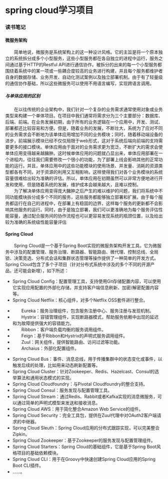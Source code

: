 # spring cloud学习项目
### 读书笔记
#### 微服务架构
&emsp;&emsp;简单地说，微服务是系统架构上的这一种设计风格。它的主旨是将一个原本独立的系统拆分成多个小型服务，这些小型服务都在各自独立的进程中运行，服务之间通过基于HTTP的Restful API进行通信协作。被拆分的出来的每一个小型服务都围绕着系统中的某一项或一些耦合度较高的业务进行构建，并且每个服务都维护者自身的数据存储、业务开发、自动化测试案例以及独立部署机制。由于有了轻量级的通信协作基础，所以这些微服务可以使用不用语言编写，实现跨语言调用。
##### 与单体应用的区别
&emsp;&emsp;在以往传统的企业架构中，我们针对一个复杂的业务需求通常使用对象或业务类型来构建一个单体项目。在项目中我们通常将需求分为三个主要部分：数据库、后端、前端。在业务发展初期，由于所有的业务逻辑在一个应用中，开发、测试、部署都还比较容易和方便。但是，随着业务的发展，不断壮大，系统为了应对不同的业务需求会不断地为该单体应用增加不同的业务模块；同时，随着移动端设备的进步，前端展示模块已经不仅仅局限于web形式，这对于系统后端向前端的支持需要更多的接口模块。单体应用由于面对的业务需求更为宽泛，不断扩大的需求会使单体应用变得越来越臃肿。这时候单体应用的问题就凸显出来，单体应用部署在一个进程内，往往我们需要修改一个很小的功能，为了部署上线会影响其他的正常功能的运行。并且，单体应用中的这些功能模块的使用场景、并发量、消耗的资源类型都各有不同，对于资源的利用又互相影响，这样使得我们对各个业务模块的系统容量很难给出较为准确的评估。所以，单体应用在初期虽然可以非常方便地进行开发和使用，但是随着系统的发展，维护成本会越来越大，且难以控制。
<br/>&emsp;&emsp;为了解决单体应用变得庞大臃肿之后产生的难以维护的问题，我们将系统中不同功能模块拆分成多个不同的服务，这些服务都能够独立部署和扩展。由于每个服务都运行在自己的进程中，在部署上有稳固的边界，这样每个服务的更新都不会影响其他服务的运行。同时，由于是独立部署，我们可以更准确地为每个服务评估性能容量，通过配合服务间的协作流程也可以更容易发现系统的瓶颈位置，以及给出较为准确的系统级性能容量评估
#### Spring Cloud
&emsp;&emsp;Spring Cloud是一个基于Spring Boot实现的微服务架构开发工具。它为微服务中涉及的配置管理、服务治理、断路器、智能路由、微代理、控制总线、全局锁、决策竞选、分布式会话和集群状态管理等操作提供了一种简单的开发方式。
Spring Cloud包含了多个子项目（针对分布式系统中涉及的多个不同的开源产品，还可能会新增），如下所述：
- Spring Cloud Config：配置管理工具，支持使用Git存储配置内容，可以使用它实现应用配置的外部化存储，并支持客户端信息刷新、加密/解密配置内容等。
- Spring Cloud Netflix：核心组件，对多个Netflix OSS套件进行整合。
* &emsp;&emsp;Eureka：服务治理组件，包含服务注册中心、服务注册与发现机制。
* &emsp;&emsp;Hystrix：容错管理组件，实现断路器模式，帮助服务依赖中出现的延迟和为故障提供强大的容错能力。
* &emsp;&emsp;Ribbon：客户端负载均衡的服务调用组件。
* &emsp;&emsp;Feign：基于Ribbon和Hystrix的声明式服务调用组件。
* &emsp;&emsp;Zuul：网关组件，提供智能路由、访问过滤等功能。
* &emsp;&emsp;Archaius：外部化配置组件。
- Spring Cloud Bus：事件、消息总线，用于传播集群中的状态变化或事件，以触发后续的处理，比如用来动态刷新配置等。
- Spring Cloud Cluster：针对Zookeeper、Redis、Hazelcast、Consul的选举算法和通用状态模式的实现。
- Spring Cloud Cloudfoundry：与Pivotal Cloudfoundry的整合支持。
- Spring Cloud Consul：服务发现与配置管理工具。
- Spring Cloud Stream：通过Redis、Rabbit或者Kafka实现的消息微服务，可以通过简单的声明式模型来发送和接收消息。
- Spring Cloud AWS：用于简化整合Amazon Web Service的组件。
- Spring Cloud Security：完全工具包，提供在Zuul代理中对OAuth2客户端请求的中继器。
- Spring Cloud Sleuth：Spring Cloud应用的分布式跟踪实现，可以完美整合Zipkin。
- Spring Cloud Zookeeper：基于Zookeeper的服务发现与配置管理组件。
- Spring Cloud Starters：Spring Cloud的基础组件，它是基于Spring Boot风格项目的基础依赖模块。
- Spring Cloud CLI：用于在Groovy中快速创建Spring Cloud应用的Spring Boot CLI插件。
- ......。


